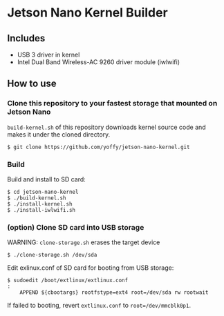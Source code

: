 # Jetson Nano Kernel Builder

## Includes

* USB 3 driver in kernel
* Intel Dual Band Wireless-AC 9260 driver module (iwlwifi)

## How to use

### Clone this repository to your fastest storage that mounted on Jetson Nano

`build-kernel.sh` of this repository downloads kernel source code and makes it under the cloned directory.

```
$ git clone https://github.com/yoffy/jetson-nano-kernel.git
```

### Build

Build and install to SD card:

```
$ cd jetson-nano-kernel
$ ./build-kernel.sh
$ ./install-kernel.sh
$ ./install-iwlwifi.sh
```

### (option) Clone SD card into USB storage

WARNING: `clone-storage.sh` erases the target device

```
$ ./clone-storage.sh /dev/sda
```

Edit exlinux.conf of SD card for booting from USB storage:

```
$ sudoedit /boot/extlinux/extlinux.conf
:
	APPEND ${cbootargs} rootfstype=ext4 root=/dev/sda rw rootwait
```

If failed to booting, revert `extlinux.conf` to `root=/dev/mmcblk0p1`.
